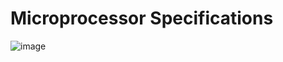 # Microprocessor Specifications

![image](https://github.com/akshaykhandelwal0710/Microprocessor/assets/97498566/ec97ca01-6162-46a2-b2dc-496edf68bccb)
